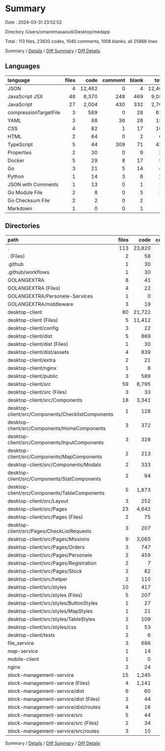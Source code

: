 # Summary

Date : 2024-03-31 23:52:52

Directory /Users/omarelmasaoudi/Desktop/medapp

Total : 113 files,  23820 codes, 1040 comments, 1008 blanks, all 25868 lines

Summary / [Details](details.md) / [Diff Summary](diff.md) / [Diff Details](diff-details.md)

## Languages
| language | files | code | comment | blank | total |
| :--- | ---: | ---: | ---: | ---: | ---: |
| JSON | 4 | 12,462 | 0 | 4 | 12,466 |
| JavaScript JSX | 48 | 8,370 | 248 | 469 | 9,087 |
| JavaScript | 27 | 2,004 | 430 | 332 | 2,766 |
| compressionTargetFile | 3 | 589 | 0 | 28 | 617 |
| YAML | 3 | 88 | 36 | 28 | 152 |
| CSS | 4 | 82 | 1 | 17 | 100 |
| HTML | 2 | 64 | 0 | 2 | 66 |
| TypeScript | 5 | 44 | 309 | 71 | 424 |
| Properties | 2 | 30 | 0 | 9 | 39 |
| Docker | 5 | 29 | 8 | 17 | 54 |
| Go | 3 | 21 | 5 | 14 | 40 |
| Python | 1 | 14 | 3 | 8 | 25 |
| JSON with Comments | 1 | 13 | 0 | 1 | 14 |
| Go Module File | 2 | 8 | 0 | 5 | 13 |
| Go Checksum File | 2 | 2 | 0 | 2 | 4 |
| Markdown | 1 | 0 | 0 | 1 | 1 |

## Directories
| path | files | code | comment | blank | total |
| :--- | ---: | ---: | ---: | ---: | ---: |
| . | 113 | 23,820 | 1,040 | 1,008 | 25,868 |
| . (Files) | 2 | 58 | 36 | 20 | 114 |
| .github | 1 | 30 | 0 | 8 | 38 |
| .github/workflows | 1 | 30 | 0 | 8 | 38 |
| GOLANGEXTRA | 8 | 41 | 7 | 26 | 74 |
| GOLANGEXTRA (Files) | 4 | 22 | 7 | 16 | 45 |
| GOLANGEXTRA/Personele-Services | 1 | 0 | 0 | 1 | 1 |
| GOLANGEXTRA/middleware | 3 | 19 | 0 | 9 | 28 |
| desktop-client | 80 | 21,722 | 354 | 716 | 22,792 |
| desktop-client (Files) | 5 | 11,412 | 7 | 17 | 11,436 |
| desktop-client/config | 3 | 22 | 2 | 6 | 30 |
| desktop-client/dist | 5 | 869 | 81 | 110 | 1,060 |
| desktop-client/dist (Files) | 1 | 30 | 0 | 1 | 31 |
| desktop-client/dist/assets | 4 | 839 | 81 | 109 | 1,029 |
| desktop-client/extra | 2 | 21 | 0 | 2 | 23 |
| desktop-client/nginx | 1 | 8 | 0 | 1 | 9 |
| desktop-client/public | 3 | 589 | 0 | 28 | 617 |
| desktop-client/src | 59 | 8,795 | 264 | 552 | 9,611 |
| desktop-client/src (Files) | 3 | 33 | 2 | 10 | 45 |
| desktop-client/src/Components | 18 | 3,341 | 82 | 187 | 3,610 |
| desktop-client/src/Components/ChecklistComponents | 1 | 128 | 7 | 5 | 140 |
| desktop-client/src/Components/HomeComponents | 3 | 372 | 2 | 17 | 391 |
| desktop-client/src/Components/InputComponents | 3 | 328 | 5 | 25 | 358 |
| desktop-client/src/Components/MapComponents | 2 | 213 | 27 | 14 | 254 |
| desktop-client/src/Components/Modals | 2 | 333 | 11 | 23 | 367 |
| desktop-client/src/Components/StatComponents | 2 | 94 | 0 | 7 | 101 |
| desktop-client/src/Components/TableComponents | 5 | 1,873 | 30 | 96 | 1,999 |
| desktop-client/src/Layout | 3 | 252 | 6 | 16 | 274 |
| desktop-client/src/Pages | 23 | 4,642 | 154 | 251 | 5,047 |
| desktop-client/src/Pages (Files) | 2 | 75 | 6 | 8 | 89 |
| desktop-client/src/Pages/CheckListRequests | 3 | 207 | 4 | 11 | 222 |
| desktop-client/src/Pages/Missions | 9 | 3,065 | 32 | 153 | 3,250 |
| desktop-client/src/Pages/Orders | 3 | 747 | 68 | 35 | 850 |
| desktop-client/src/Pages/Personele | 2 | 459 | 32 | 35 | 526 |
| desktop-client/src/Pages/Registration | 2 | 7 | 0 | 3 | 10 |
| desktop-client/src/Pages/Stock | 2 | 82 | 12 | 6 | 100 |
| desktop-client/src/helper | 2 | 110 | 4 | 10 | 124 |
| desktop-client/src/styles | 10 | 417 | 16 | 78 | 511 |
| desktop-client/src/styles (Files) | 5 | 207 | 10 | 37 | 254 |
| desktop-client/src/styles/ButtonStyles | 1 | 27 | 0 | 7 | 34 |
| desktop-client/src/styles/MapStyles | 1 | 21 | 0 | 4 | 25 |
| desktop-client/src/styles/TableStyles | 2 | 109 | 6 | 21 | 136 |
| desktop-client/src/styles/css | 1 | 53 | 0 | 9 | 62 |
| desktop-client/tests | 2 | 6 | 0 | 0 | 6 |
| file_service | 3 | 686 | 22 | 138 | 846 |
| map-service | 1 | 14 | 3 | 8 | 25 |
| mobile-client | 1 | 0 | 0 | 1 | 1 |
| nginx | 2 | 24 | 0 | 9 | 33 |
| stock-management-service | 15 | 1,245 | 618 | 82 | 1,945 |
| stock-management-service (Files) | 4 | 1,141 | 0 | 5 | 1,146 |
| stock-management-service/dist | 6 | 60 | 309 | 6 | 375 |
| stock-management-service/dist (Files) | 2 | 44 | 1 | 2 | 47 |
| stock-management-service/dist/routes | 4 | 16 | 308 | 4 | 328 |
| stock-management-service/src | 5 | 44 | 309 | 71 | 424 |
| stock-management-service/src (Files) | 2 | 34 | 1 | 11 | 46 |
| stock-management-service/src/routes | 3 | 10 | 308 | 60 | 378 |

Summary / [Details](details.md) / [Diff Summary](diff.md) / [Diff Details](diff-details.md)